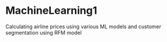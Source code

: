 # MachineLearning1
Calculating airline prices using various ML models and customer segmentation using RFM model
